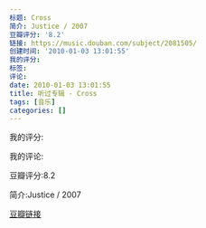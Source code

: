 ```yaml
---
标题: Cross
简介: Justice / 2007
豆瓣评分: '8.2'
链接: https://music.douban.com/subject/2081505/
创建时间: '2010-01-03 13:01:55'
我的评分:
标签:
评论:
date: 2010-01-03 13:01:55
title: 听过专辑 - Cross
tags: [音乐]
categories: []
---
```


我的评分:

我的评论:

豆瓣评分:8.2

简介:Justice / 2007

[豆瓣链接](https://music.douban.com/subject/2081505/)


